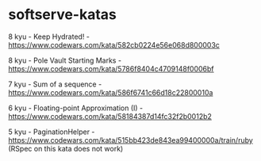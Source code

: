 # softserve-katas

8 kyu - Keep Hydrated! - https://www.codewars.com/kata/582cb0224e56e068d800003c

8 kyu - Pole Vault Starting Marks - https://www.codewars.com/kata/5786f8404c4709148f0006bf

7 kyu - Sum of a sequence - https://www.codewars.com/kata/586f6741c66d18c22800010a

6 kyu - Floating-point Approximation (I) - https://www.codewars.com/kata/58184387d14fc32f2b0012b2

5 kyu - PaginationHelper - https://www.codewars.com/kata/515bb423de843ea99400000a/train/ruby (RSpec on this kata does not work)
